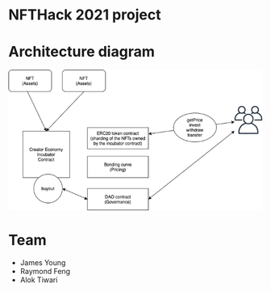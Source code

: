 # NFTHack 2021 project

# Architecture diagram

![incubator](./incubator.png)

# Team

- James Young
- Raymond Feng
- Alok Tiwari
